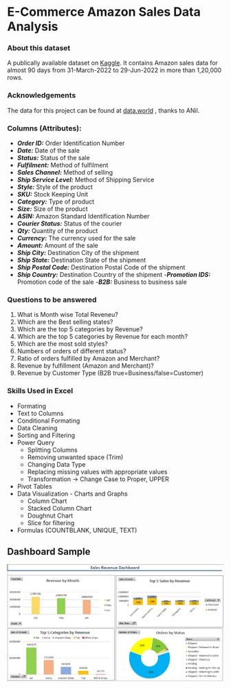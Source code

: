 # E-Commerce Amazon Sales Data Analysis

### About this dataset


A publically available dataset on [Kaggle](https://www.kaggle.com/datasets/thedevastator/unlock-profits-with-e-commerce-sales-data). It contains Amazon sales data for almost 90 days from 31-March-2022 to 29-Jun-2022 in more than 1,20,000 rows. 

### Acknowledgements
The data for this project can be found at [data.world](https://data.world/anilsharma87) , thanks to ANil.

### Columns (Attributes): ###

- ***Order ID:*** Order Identification Number
- ***Date:*** Date of the sale
- ***Status:*** Status of the sale
- ***Fulfilment:*** Method of fulfilment
- ***Sales Channel:*** Method of selling
- ***Ship Service Level:*** Method of Shipping Service
- ***Style:*** Style of the product
- ***SKU:*** Stock Keeping Unit
- ***Category:*** Type of product
- ***Size:*** Size of the product
- ***ASIN:*** Amazon Standard Identification Number
- ***Courier Status:*** Status of the courier
- ***Qty:*** Quantity of the product
- ***Currency:*** The currency used for the sale
- ***Amount:*** Amount of the sale
- ***Ship City:*** Destination City of the shipment
- ***Ship State:*** Destination State of the shipment
- ***Ship Postal Code:*** Destination Postal Code of the shipment
- ***Ship Country:*** Destination Country of the shipment
-***Promotion IDS:*** Promotion code of the sale
-***B2B:*** Business to business sale

### Questions to be answered

1. What is Month wise Total Reveneu?
2. Which are the Best selling states?
3. Which are the top 5 categories by Revenue?
4. Which are the top 5 categories by Revenue for each month?
5. Which are the most sold styles?
6. Numbers of orders of different status?
7. Ratio of orders fulfilled by Amazon and Merchant?
8. Revenue by fulfillment (Amazon and Merchant)?
9. Revenue by Customer Type (B2B true=Business/false=Customer)


### Skills Used in Excel
- Formating
- Text to Columns
- Conditional Formating
- Data Cleaning
- Sorting and Filtering
- Power Query
  - Splitting Columns
  - Removing unwanted space (Trim)
  - Changing Data Type
  - Replacing missing values with appropriate values
  - Transformation -> Change Case to Proper, UPPER
- Pivot Tables 
- Data Visualization - Charts and Graphs
  - Column Chart
  - Stacked Column Chart
  - Doughnut Chart
  - Slice for filtering
- Formulas (COUNTBLANK, UNIQUE, TEXT)

## Dashboard Sample
<img src="Images/Amazon Sales Dashboard.png">
